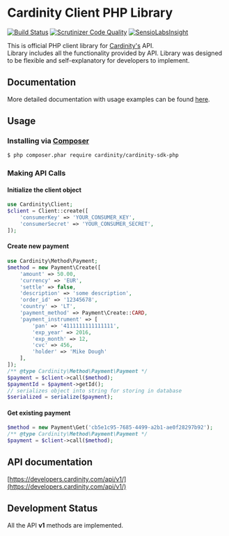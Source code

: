 
Cardinity Client PHP Library
================================================
[![Build Status](https://travis-ci.org/cardinity/cardinity-sdk-php.svg?branch=master)](http://travis-ci.org/cardinity/cardinity-sdk-php)
[![Scrutinizer Code Quality](https://scrutinizer-ci.com/g/cardinity/cardinity-sdk-php/badges/quality-score.png?b=master)](https://scrutinizer-ci.com/g/cardinity/cardinity-sdk-php/?branch=master)
[![SensioLabsInsight](https://insight.sensiolabs.com/projects/2706efcc-de8b-4848-89cc-c1c38f92536d/mini.png)](https://insight.sensiolabs.com/projects/2706efcc-de8b-4848-89cc-c1c38f92536d)

This is official PHP client library for [Cardinity's](https://developers.cardinity.com/api/v1/) API.  
Library includes all the functionality provided by API. Library was designed to be flexible and self-explanatory for developers to implement.

## Documentation
More detailed documentation with usage examples can be found [here](https://github.com/cardinity/cardinity-sdk-php/tree/master/docs).

## Usage
### Installing via [Composer](https://getcomposer.org)
```bash
$ php composer.phar require cardinity/cardinity-sdk-php
```

### Making API Calls
#### Initialize the client object
```php
use Cardinity\Client;
$client = Client::create([
    'consumerKey' => 'YOUR_CONSUMER_KEY',
    'consumerSecret' => 'YOUR_CONSUMER_SECRET',
]);
```

#### Create new payment
```php
use Cardinity\Method\Payment;
$method = new Payment\Create([
    'amount' => 50.00,
    'currency' => 'EUR',
    'settle' => false,
    'description' => 'some description',
    'order_id' => '12345678',
    'country' => 'LT',
    'payment_method' => Payment\Create::CARD,
    'payment_instrument' => [
        'pan' => '4111111111111111',
        'exp_year' => 2016,
        'exp_month' => 12,
        'cvc' => 456,
        'holder' => 'Mike Dough'
    ],
]);
/** @type Cardinity\Method\Payment\Payment */
$payment = $client->call($method);
$paymentId = $payment->getId();
// serializes object into string for storing in database
$serialized = serialize($payment);
```

#### Get existing payment
```php
$method = new Payment\Get('cb5e1c95-7685-4499-a2b1-ae0f28297b92');
/** @type Cardinity\Method\Payment\Payment */
$payment = $client->call($method);
```

## API documentation
[https://developers.cardinity.com/api/v1/](https://developers.cardinity.com/api/v1/)

## Development Status
All the API __v1__ methods are implemented.

